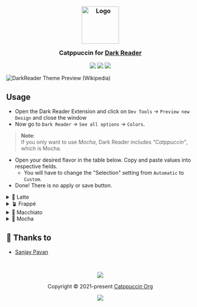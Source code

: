 <h3 align="center">
	<img src="https://raw.githubusercontent.com/catppuccin/catppuccin/main/assets/logos/exports/1544x1544_circle.png" width="100" alt="Logo"/><br/>
	<img src="https://raw.githubusercontent.com/catppuccin/catppuccin/main/assets/misc/transparent.png" height="30" width="0px"/>
	Catppuccin for <a href="https://github.com/darkreader/darkreader">Dark Reader</a>
	<img src="https://raw.githubusercontent.com/catppuccin/catppuccin/main/assets/misc/transparent.png" height="30" width="0px"/>
</h3>

<p align="center">
    <a href="https://github.com/catppuccin/dark-reader/stargazers"><img src="https://img.shields.io/github/stars/catppuccin/dark-reader?colorA=363a4f&colorB=b7bdf8&style=for-the-badge"></a>
    <a href="https://github.com/catppuccin/dark-reader/issues"><img src="https://img.shields.io/github/issues/catppuccin/dark-reader?colorA=363a4f&colorB=f5a97f&style=for-the-badge"></a>
    <a href="https://github.com/catppuccin/dark-reader/contributors"><img src="https://img.shields.io/github/contributors/catppuccin/dark-reader?colorA=363a4f&colorB=a6da95&style=for-the-badge"></a>
</p>


![DarkReader Theme Preview (Wikipedia)](assets/screenshot.png)


## Usage

- Open the Dark Reader Extension and click on `Dev Tools` → `Preview new Design` and close the window 
- Now go to `Dark Reader` → `See all options` → `Colors`.
> **Note**:\
> If you only want to use *Mocha*, Dark Reader includes *"Catppuccin"*, which is Mocha.
- Open your desired flavor in the table below. Copy and paste values into respective fields.
  - You will have to change the "Selection" setting from `Automatic` to `Custom`.
- Done! There is no apply or save button.

<details>
<summary>🌻 Latte</summary>
<table>
<tr>
<th></th>
<th></th>
</tr>
<tr>
<td>Background</td>
<td>#eff1f5</td>
</tr>
<tr>
<td>Text</td>
<td>#4c4f69</td>
</tr>
<tr>
<td>Selection</td>
<td>#acb0be</td>
</tr>
</table>
</details>

<details>
<summary>🪴 Frappé</summary>
<table>
<tr>
<th></th>
<th></th>
</tr>
<tr>
<td>Background</td>
<td>#303446</td>
</tr>
<tr>
<td>Text</td>
<td>#c6d0f5</td>
</tr>
<tr>
<td>Selection</td>
<td>#626880</td>
</tr>
</table>
</details>

<details>
<summary>🌺 Macchiato</summary>
<table>
<tr>
<th></th>
<th></th>
</tr>
<tr>
<td>Background</td>
<td>#24273a</td>
</tr>
<tr>
<td>Text</td>
<td>#cad3f5</td>
</tr>
<tr>
<td>Selection</td>
<td>#5b6078</td>
</tr>
</table>
</details>

<details>
<summary>🌿 Mocha</summary>
<table>
<tr>
<th></th>
<th></th>
</tr>
<tr>
<td>Background</td>
<td>#1e1e2e</td>
</tr>
<tr>
<td>Text</td>
<td>#cdd6f4</td>
</tr>
<tr>
<td>Selection</td>
<td>#585b70</td>
</tr>
</table>
</details>

## 💝 Thanks to

- [Sanjay Pavan](https://github.com/WitherCubes)

&nbsp;

<p align="center"><img src="https://raw.githubusercontent.com/catppuccin/catppuccin/main/assets/footers/gray0_ctp_on_line.svg?sanitize=true" /></p>
<p align="center">Copyright &copy; 2021-present <a href="https://github.com/catppuccin" target="_blank">Catppuccin Org</a>
<p align="center"><a href="https://github.com/catppuccin/catppuccin/blob/main/LICENSE"><img src="https://img.shields.io/static/v1.svg?style=for-the-badge&label=License&message=MIT&logoColor=d9e0ee&colorA=363a4f&colorB=b7bdf8"/></a></p>
